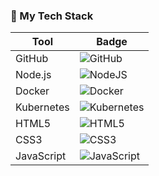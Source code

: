 ### 🚀 My Tech Stack  

| Tool | Badge |
|------|--------|
| GitHub | ![GitHub](https://img.shields.io/badge/GitHub-%23121011.svg?style=for-the-badge&logo=github&logoColor=white) |
| Node.js | ![NodeJS](https://img.shields.io/badge/Node.js-339933?style=for-the-badge&logo=nodedotjs&logoColor=white) |
| Docker | ![Docker](https://img.shields.io/badge/Docker-2496ED?style=for-the-badge&logo=docker&logoColor=white) |
| Kubernetes | ![Kubernetes](https://img.shields.io/badge/Kubernetes-326CE5?style=for-the-badge&logo=kubernetes&logoColor=white) |
| HTML5 | ![HTML5](https://img.shields.io/badge/HTML5-E34F26?style=for-the-badge&logo=html5&logoColor=white) |
| CSS3 | ![CSS3](https://img.shields.io/badge/CSS3-1572B6?style=for-the-badge&logo=css3&logoColor=white) |
| JavaScript | ![JavaScript](https://img.shields.io/badge/JavaScript-F7DF1E?style=for-the-badge&logo=javascript&logoColor=black) |
